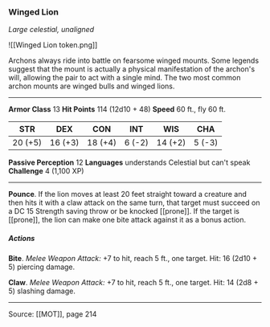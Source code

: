 ### Winged Lion
_Large celestial, unaligned_

![[Winged Lion token.png]]

Archons always ride into battle on fearsome winged mounts. Some legends suggest that the mount is actually a physical manifestation of the archon's will, allowing the pair to act with a single mind. The two most common archon mounts are winged bulls and winged lions.




---

**Armor Class** 13
**Hit Points** 114 (12d10 + 48)
**Speed** 60 ft., fly 60 ft.

| STR     | DEX     | CON     | INT     | WIS     | CHA     |
|---------|---------|---------|---------|---------|---------|
| 20 (+5) | 16 (+3) | 18 (+4) | 6 (-2) | 14 (+2) | 5 (-3) |

**Passive Perception** 12
**Languages** understands Celestial but can't speak
**Challenge** 4 (1,100 XP)

---

**Pounce**. If the lion moves at least 20 feet straight toward a creature and then hits it with a claw attack on the same turn, that target must succeed on a DC 15 Strength saving throw or be knocked [[prone]]. If the target is [[prone]], the lion can make one bite attack against it as a bonus action.

##### Actions
**Bite**. _Melee Weapon Attack:_ +7 to hit, reach 5 ft., one target. Hit: 16 (2d10 + 5) piercing damage.

**Claw**. _Melee Weapon Attack:_ +7 to hit, reach 5 ft., one target. Hit: 14 (2d8 + 5) slashing damage.


---

Source: [[MOT]], page 214